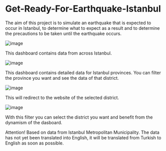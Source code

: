 # Get-Ready-For-Earthquake-Istanbul

The aim of this project is to simulate an earthquake that is expected to occur in Istanbul, to determine what to expect as a result and to determine the precautions to be taken until the earthquake occurs.

![image](https://github.com/AhmetYazgan/Get-Ready-For-Earthquake-Istanbul-/assets/130467590/65f781f8-927d-41b4-9dd9-0b373885ad33)

This dashboard contains data from across Istanbul.

![image](https://github.com/AhmetYazgan/Get-Ready-For-Earthquake-Istanbul-/assets/130467590/6b04a859-2897-4bde-9d88-dd9c7cf4974d)

This dashboard contains detailed data for Istanbul provinces. You can filter the province you want and see the data of that district.

![image](https://github.com/AhmetYazgan/Get-Ready-For-Earthquake-Istanbul-/assets/130467590/2dc8c1a5-547b-44a8-8d03-d26031409a94)

This will redirect to the website of the selected district.

![image](https://github.com/AhmetYazgan/Get-Ready-For-Earthquake-Istanbul-/assets/130467590/c923aa9c-435a-44ba-b0f3-748f50bd750d)

With this filter you can select the district you want and benefit from the dynamism of the dasboard.

Attention!
Based on data from Istanbul Metropolitan Municipality.
The data has not yet been translated into English, it will be translated from Turkish to English as soon as possible.
